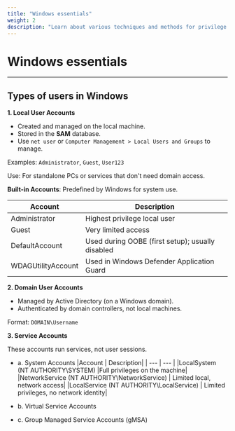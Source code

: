 ```yaml
---
title: "Windows essentials"
weight: 2
description: "Learn about various techniques and methods for privilege escalation on Windows systems, including UAC bypass, credential dumping and more, with detailed notes and code examples."
---
```


# Windows essentials

---

## Types of users in Windows

**1. Local User Accounts**
  * Created and managed on the local machine.
  * Stored in the **SAM** database.
  * Use `net user` or `Computer Management > Local Users and Groups` to manage.

Examples: `Administrator`, `Guest`, `User123`

Use: For standalone PCs or services that don't need domain access.

**Built-in Accounts**: Predefined by Windows for system use.

|**Account**|**Description**|
| --- | ---|
Administrator	   |   Highest privilege local user|
Guest	           |   Very limited access|
DefaultAccount	  |  Used during OOBE (first setup); usually disabled|
WDAGUtilityAccount	|Used in Windows Defender Application Guard|


**2. Domain User Accounts**
  * Managed by Active Directory (on a Windows domain).
  * Authenticated by domain controllers, not local machines.

Format: `DOMAIN\Username`


**3. Service Accounts**

These accounts run services, not user sessions.

* a. System Accounts
|Account	|	Description|
| --- | --- |
|LocalSystem	(NT AUTHORITY\SYSTEM)	|Full privileges on the machine|
|NetworkService	(NT AUTHORITY\NetworkService) |	Limited local, network access|
|LocalService	(NT AUTHORITY\LocalService) |	Limited privileges, no network identity|

* b. Virtual Service Accounts
* c. Group Managed Service Accounts (gMSA)